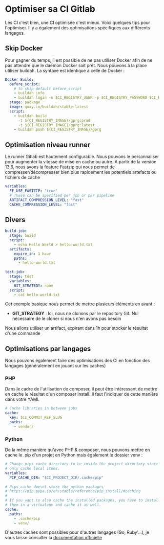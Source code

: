 # Optimiser sa CI Gitlab 
 
Les CI c'est bien, une CI optimisée c'est mieux. Voici quelques tips 
pour l'optimiser. Il y a également des optimisations spécifiques aux 
différents langages. 
 
## Skip Docker 
 
Pour gagner du temps, il est possible de ne pas utiliser Docker afin de 
ne pas attendre que le daemon Docker soit prêt. Nous pouvons à la place 
utiliser buildah. La syntaxe est identique à celle de Docker : 
 
``` yaml 
Docker Build: 
  before_script: 
    # to skip default before_script 
    - buildah info 
    - buildah login -u $CI_REGISTRY_USER -p $CI_REGISTRY_PASSWORD $CI_REGISTRY 
  stage: package 
  image: quay.io/buildah/stable:latest 
  script: 
    - buildah build 
      -t ${CI_REGISTRY_IMAGE}/gprg:prod 
      -t ${CI_REGISTRY_IMAGE}/gprg:latest . 
    - buildah push ${CI_REGISTRY_IMAGE}/gprg 
``` 
 
## Optimisation niveau runner 
 
Le runner Gitlab est hautement configurable. Nous pouvons le 
personnaliser pour augmenter la vitesse de mise en cache ou autre. A 
partir de la version 13.6, nous avons la feature Fastzip qui nous permet 
de compresser/décompresser bien plus rapidement les potentiels artefacts 
ou fichiers de cache 
 
``` yaml 
variables: 
  FF_USE_FASTZIP: "true" 
  # These can be specified per job or per pipeline 
  ARTIFACT_COMPRESSION_LEVEL: "fast" 
  CACHE_COMPRESSION_LEVEL: "fast" 
``` 
 
## Divers 
 
``` yaml 
build-job: 
  stage: build 
  script: 
    - echo Hello World > hello-world.txt 
  artifacts: 
    expire_in: 1 hour 
    paths: 
      - hello-world.txt 
 
test-job: 
  stage: test 
  variables: 
    GIT_STRATEGY: none 
  script: 
    - cat hello-world.txt 
``` 
 
Cet exemple basique nous permet de mettre plusieurs éléments en avant : 
 
-   **GIT_STRATEGY** : Ici, nous ne clonons par le repository Git. Nul 
    nécessaire de le cloner si nous n'en avons pas besoin 
 
Nous allons utiliser un artifact, expirant dans 1h pour stocker le 
résultat d'une commande 
 
## Optimisations par langages 
 
Nous pouvons également faire des optimisations des CI en fonction des 
langages (généralement en jouant sur les caches) 
 
### PHP 
 
Dans le cadre de l'utilisation de composer, il peut être intéressant de 
mettre en cache le résultat d'un composer install. Il faut l'indiquer 
de cette manière dans votre YAML 
 
``` yaml 
# Cache libraries in between jobs 
cache: 
  key: $CI_COMMIT_REF_SLUG 
  paths: 
    - vendor/ 
``` 
 
### Python 
 
De la même manière qu'avec PHP & composer, nous pouvons mettre en cache 
le .pip d'un projet en Python mais également le dossier venv : 
 
``` yaml 
# Change pips cache directory to be inside the project directory since we can 
# only cache local items. 
variables: 
  PIP_CACHE_DIR: "$CI_PROJECT_DIR/.cache/pip" 
 
# Pips cache doesnt store the python packages 
# https://pip.pypa.io/en/stable/reference/pip_install/#caching 
# 
# If you want to also cache the installed packages, you have to install 
# them in a virtualenv and cache it as well. 
cache: 
  paths: 
    - .cache/pip 
    - venv/ 
``` 
 
D'autres caches sont possibles pour d'autres langages (Go, Ruby'...), 
je vous laisse consulter la [documentation 
officielle](https://docs.gitlab.com/ee/ci/caching/index.html#cache-nodejs-dependencies) 
